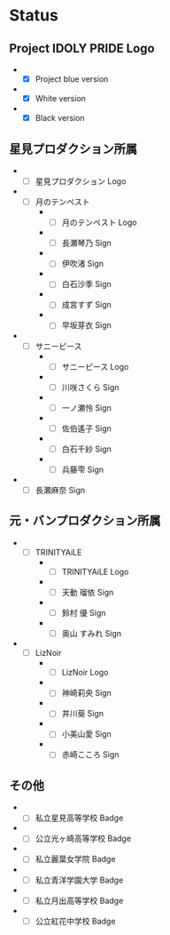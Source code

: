 # Status

## Project IDOLY PRIDE Logo

+ - [x] Project blue version
+ - [x] White version
+ - [x] Black version

## 星見プロダクション所属

+ - [ ] 星見プロダクション Logo
+ - [ ] 月のテンペスト
    + - [ ] 月のテンペスト Logo
    + - [ ] 長瀬琴乃 Sign
    + - [ ] 伊吹渚 Sign
    + - [ ] 白石沙季 Sign
    + - [ ] 成宮すず Sign
    + - [ ] 早坂芽衣 Sign
+ - [ ] サニーピース
    + - [ ] サニーピース Logo
    + - [ ] 川咲さくら Sign
    + - [ ] 一ノ瀬怜 Sign
    + - [ ] 佐伯遙子 Sign
    + - [ ] 白石千紗 Sign
    + - [ ] 兵藤雫 Sign
+ - [ ] 長瀬麻奈 Sign

## 元・バンプロダクション所属

+ - [ ] TRINITYAiLE
    + - [ ] TRINITYAiLE Logo
    + - [ ] 天動 瑠依 Sign
    + - [ ] 鈴村 優 Sign
    + - [ ] 奥山 すみれ Sign
+ - [ ] LizNoir
    + - [ ] LizNoir Logo
    + - [ ] 神崎莉央 Sign
    + - [ ] 井川葵 Sign
    + - [ ] 小美山愛 Sign
    + - [ ] 赤崎こころ Sign

## その他
+ - [ ] 私立星見高等学校 Badge
+ - [ ] 公立光ヶ崎高等学校 Badge
+ - [ ] 私立麗葉女学院 Badge
+ - [ ] 私立青洋学園大学 Badge
+ - [ ] 私立月出高等学校 Badge
+ - [ ] 公立紅花中学校 Badge